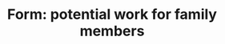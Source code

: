 ---
layout: link-post
title: "Form: potential work for family members"
link: /downloads/potential-work-for-family-members-form.docx
category: QPHL communications
---